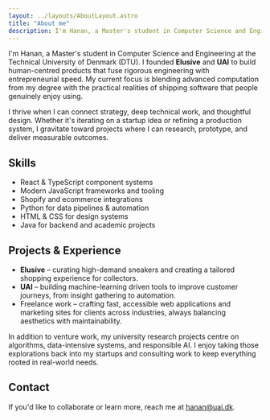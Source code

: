 ```yaml
---
layout: ../layouts/AboutLayout.astro
title: "About me"
description: I'm Hanan, a Master's student in Computer Science and Engineering at DTU, and the founder of Elusive and UAI.
---
```


I'm Hanan, a Master's student in Computer Science and Engineering at the Technical University of Denmark (DTU). I founded **Elusive** and **UAI** to build human-centred products that fuse rigorous engineering with entrepreneurial speed. My current focus is blending advanced computation from my degree with the practical realities of shipping software that people genuinely enjoy using.

I thrive when I can connect strategy, deep technical work, and thoughtful design. Whether it's iterating on a startup idea or refining a production system, I gravitate toward projects where I can research, prototype, and deliver measurable outcomes.

## Skills
- React & TypeScript component systems
- Modern JavaScript frameworks and tooling
- Shopify and ecommerce integrations
- Python for data pipelines & automation
- HTML & CSS for design systems
- Java for backend and academic projects

## Projects & Experience
- **Elusive** – curating high-demand sneakers and creating a tailored shopping experience for collectors.
- **UAI** – building machine-learning driven tools to improve customer journeys, from insight gathering to automation.
- Freelance work – crafting fast, accessible web applications and marketing sites for clients across industries, always balancing aesthetics with maintainability.

In addition to venture work, my university research projects centre on algorithms, data-intensive systems, and responsible AI. I enjoy taking those explorations back into my startups and consulting work to keep everything rooted in real-world needs.

## Contact
If you'd like to collaborate or learn more, reach me at [hanan@uai.dk](mailto:hanan@uai.dk).
